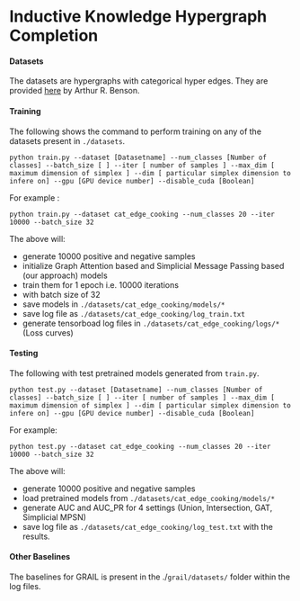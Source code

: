 # Inductive Knowledge Hypergraph Completion

#### Datasets

The datasets are hypergraphs with categorical hyper edges. They are provided [here](https://www.cs.cornell.edu/~arb/data/) by Arthur R. Benson.

#### Training

The following shows the command to perform training on any of the datasets present in `./datasets`.

```
python train.py --dataset [Datasetname] --num_classes [Number of classes] --batch_size [ ] --iter [ number of samples ] --max_dim [ maximum dimension of simplex ] --dim [ particular simplex dimension to infere on] --gpu [GPU device number] --disable_cuda [Boolean]
```

For example :

```
python train.py --dataset cat_edge_cooking --num_classes 20 --iter 10000 --batch_size 32
```

The above will:

* generate 10000 positive and negative samples
* initialize Graph Attention based and Simplicial Message Passing based (our approach) models
* train them for 1 epoch i.e. 10000 iterations
* with batch size of 32
* save models in `./datasets/cat_edge_cooking/models/*`
* save log file as `./datasets/cat_edge_cooking/log_train.txt`
* generate tensorboad log files in `./datasets/cat_edge_cooking/logs/*` (Loss curves)

#### Testing

The following with test pretrained models generated from `train.py`.

```
python test.py --dataset [Datasetname] --num_classes [Number of classes] --batch_size [ ] --iter [ number of samples ] --max_dim [ maximum dimension of simplex ] --dim [ particular simplex dimension to infere on] --gpu [GPU device number] --disable_cuda [Boolean]
```

For example:

```
python test.py --dataset cat_edge_cooking --num_classes 20 --iter 10000 --batch_size 32
```

The above will:

* generate 10000 positive and negative samples
* load pretrained models from `./datasets/cat_edge_cooking/models/*`
* generate AUC and AUC_PR for 4 settings (Union, Intersection, GAT, Simplicial MPSN)
* save log file as `./datasets/cat_edge_cooking/log_test.txt` with the results.

#### Other Baselines

The baselines for GRAIL is present in the ./`grail/datasets/` folder within the log files.

